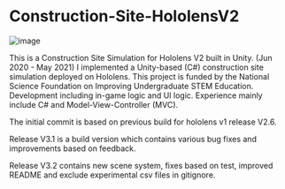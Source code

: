 # Construction-Site-HololensV2

![image](https://github.com/nuoma/Construction-Site-HololensV2/assets/9259412/bd46d25e-0f58-4a40-a292-a8780e9390a8)


This is a Construction Site Simulation for Hololens V2 built in Unity. (Jun 2020 - May 2021)
I implemented a Unity-based (C#) construction site simulation deployed on Hololens. This project is funded by the National Science Foundation on Improving Undergraduate STEM Education. Development including in-game logic and UI logic. Experience mainly include C# and Model-View-Controller (MVC).

The initial commit is based on previous build for hololens v1 release V2.6. 

Release V3.1 is a build version which contains various bug fixes and improvements based on feedback.

Release V3.2 contains new scene system, fixes based on test, improved README and exclude experimental csv files in gitignore.

